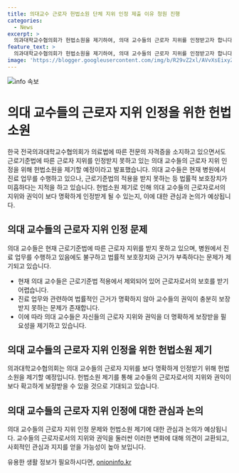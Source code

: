 ```yaml
---
title: 의대교수 근로자 헌법소원 단체 지위 인정 제출 이유 청원 진행
categories:
  - News
excerpt: >
  의과대학교수협의회가 헌법소원을 제기하여, 의대 교수들의 근로자 지위를 인정받고자 합니다. 협의회는 근로기준법 미적용과 법적 보호 부재 등 문제를 지적하며, 근거와 보호장치 부족을 언급했습니다. 이로써 의대 교수들의 노동권 보호와 진료 업무와 관련한 법적 근거를 강화하고자 하는 뜻을 밝혔습니다.
feature_text: >
  의과대학교수협의회가 헌법소원을 제기하여, 의대 교수들의 근로자 지위를 인정받고자 합니다. 협의회는 근로기준법 미적용과 법적 보호 부재 등 문제를 지적하며, 근거와 보호장치 부족을 언급했습니다. 이로써 의대 교수들의 노동권 보호와 진료 업무와 관련한 법적 근거를 강화하고자 하는 뜻을 밝혔습니다.
image: 'https://blogger.googleusercontent.com/img/b/R29vZ2xl/AVvXsEixyZcFfHzMRdzZMjFBmAUKJYCLCGyLL1o632UiGVXcaFdKo_bkvkuCioo0uUKlGfBVcT3P84aROyZIXSBEx3Aw5nCQ3pTgDom1WDC4m8eifvWiAmWEEVb4x6G_l8C0QH225ldMjyaFvpxGEBGNO37VmDTDMHGhJPq73UglMfDca1-0aw/s1600/blogspot.png'
---
```


<p><img src="https://blogger.googleusercontent.com/img/b/R29vZ2xl/AVvXsEixyZcFfHzMRdzZMjFBmAUKJYCLCGyLL1o632UiGVXcaFdKo_bkvkuCioo0uUKlGfBVcT3P84aROyZIXSBEx3Aw5nCQ3pTgDom1WDC4m8eifvWiAmWEEVb4x6G_l8C0QH225ldMjyaFvpxGEBGNO37VmDTDMHGhJPq73UglMfDca1-0aw/s1600/blogspot.png" alt="info 속보" /></p>

<h1>의대 교수들의 근로자 지위 인정을 위한 헌법소원</h1>

<p data-ke-size="size16">한국 전국의과대학교수협의회가 의료법에 따른 전문의 자격증을 소지하고 있으면서도 근로기준법에 따른 근로자 지위를 인정받지 못하고 있는 의대 교수들의 근로자 지위 인정을 위해 헌법소원을 제기할 예정이라고 발표했습니다. 의대 교수들은 현재 병원에서 진료 업무를 수행하고 있으나, 근로기준법의 적용을 받지 못하는 등 법률적 보호장치가 미흡하다는 지적을 하고 있습니다. 헌법소원 제기로 인해 의대 교수들의 근로자로서의 지위와 권익이 보다 명확하게 인정받게 될 수 있는지, 이에 대한 관심과 논의가 예상됩니다.</p>

<h2 data-ke-size="size26">의대 교수들의 근로자 지위 인정 문제</h2>

<p data-ke-size="size16">의대 교수들은 현재 근로기준법에 따른 근로자 지위를 받지 못하고 있으며, 병원에서 진료 업무를 수행하고 있음에도 불구하고 법률적 보호장치와 근거가 부족하다는 문제가 제기되고 있습니다.</p>

<ul>
  <li>현재 의대 교수들은 근로기준법 적용에서 제외되어 있어 근로자로서의 보호를 받기 어렵습니다.</li>
  <li>진료 업무와 관련하여 법률적인 근거가 명확하지 않아 교수들의 권익이 충분히 보장받지 못하는 문제가 존재합니다.</li>
  <li>이에 따라 의대 교수들은 자신들의 근로자 지위와 권익을 더 명확하게 보장받을 필요성을 제기하고 있습니다.</li>
</ul>

<h2 data-ke-size="size26">의대 교수들의 근로자 지위 인정을 위한 헌법소원 제기</h2>

<p data-ke-size="size16">의과대학교수협의회는 의대 교수들의 근로자 지위를 보다 명확하게 인정받기 위해 헌법소원을 제기할 예정입니다. 헌법소원 제기를 통해 교수들의 근로자로서의 지위와 권익이 보다 확고하게 보장받을 수 있을 것으로 기대되고 있습니다.</p>

<h2 data-ke-size="size26">의대 교수들의 근로자 지위 인정에 대한 관심과 논의</h2>

<p data-ke-size="size16">의대 교수들의 근로자 지위 인정 문제와 헌법소원 제기에 대한 관심과 논의가 예상됩니다. 교수들의 근로자로서의 지위와 권익을 둘러싼 이러한 변화에 대해 의견이 교환되고, 사회적인 관심과 지지를 얻을 가능성이 높아 보입니다.</p>
유용한 생활 정보가 필요하시다면, <a href="https://onioninfo.kr" rel="dofollow">onioninfo.kr</a>


